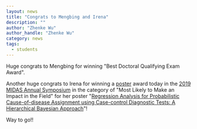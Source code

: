 ```yaml
---
layout: news
title: "Congrats to Mengbing and Irena"
description: ""
author: "Zhenke Wu"
author_handle: "Zhenke Wu"
category: news
tags: 
  - students
---
```


Huge congrats to Mengbing for winning "Best Doctoral Qualifying Exam Award".

Another huge congrats to Irena for winning a [poster](/assets/pdfs/posters/MIDAS_2019_poster.pdf) award today in the [2019 MIDAS Annual Symposium](https://midas.umich.edu/2019-symposium/) in the category of "Most Likely to Make an Impact in the Field" for her poster "[Regression Analysis for Probabilistic Cause-of-disease Assignment using Case-control Diagnostic Tests: A Hierarchical Bayesian Approach](https://zhenkewu.com/papers/nplcm_reg)"!

Way to go!!
